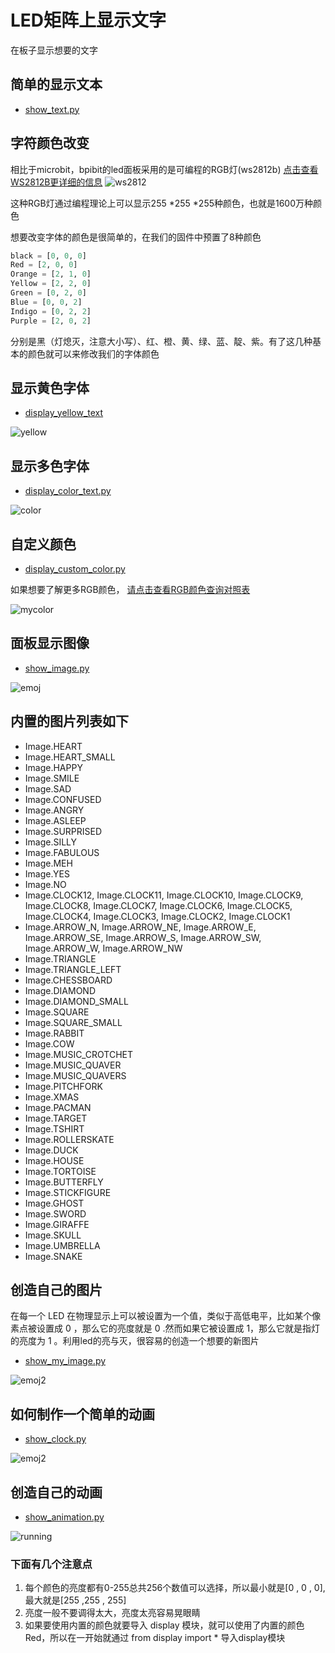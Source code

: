 # LED矩阵上显示文字
在板子显示想要的文字


## 简单的显示文本

- [show_text.py](https://github.com/aJantes/rolling_text/blob/master/show_text.py)

## 字符颜色改变
 相比于microbit，bpibit的led面板采用的是可编程的RGB灯(ws2812b)
 [点击查看WS2812B更详细的信息](https://github.com/BPI-STEAM/BPI-BIT/blob/master/doc/WS2812B.pdf)
 ![ws2812](rollingText_album/ws2812.png)

这种RGB灯通过编程理论上可以显示255 *255 *255种颜色，也就是1600万种颜色


想要改变字体的颜色是很简单的，在我们的固件中预置了8种颜色

```Python
black = [0, 0, 0]   
Red = [2, 0, 0]
Orange = [2, 1, 0]
Yellow = [2, 2, 0]
Green = [0, 2, 0]
Blue = [0, 0, 2]
Indigo = [0, 2, 2]
Purple = [2, 0, 2]
```
分别是黑（灯熄灭，注意大小写）、红、橙、黄、绿、蓝、靛、紫。有了这几种基本的颜色就可以来修改我们的字体颜色


## 显示黄色字体
- [display_yellow_text](https://github.com/aJantes/rolling_text/blob/master/display_yellow_text.py)


![yellow](rollingText_album/yellow.gif)

## 显示多色字体
- [display_color_text.py](https://github.com/aJantes/rolling_text/blob/master/display_color_text.py)

![color](rollingText_album/color.gif)

## 自定义颜色
  
- [display_custom_color.py](https://github.com/aJantes/rolling_text/blob/master/display_custom_color.py)

如果想要了解更多RGB颜色， [请点击查看RGB颜色查询对照表](http://tool.oschina.net/commons?type=3)



![mycolor](rollingText_album/mycolor.gif)


## 面板显示图像


- [show_image.py](https://github.com/aJantes/rolling_text/blob/master/show_image.py)

![emoj](rollingText_album/emoj.jpg)

## 内置的图片列表如下

- Image.HEART
- Image.HEART_SMALL
- Image.HAPPY
- Image.SMILE
- Image.SAD
- Image.CONFUSED
- Image.ANGRY
- Image.ASLEEP
- Image.SURPRISED
- Image.SILLY
- Image.FABULOUS
- Image.MEH
- Image.YES
- Image.NO
- Image.CLOCK12, Image.CLOCK11, Image.CLOCK10, Image.CLOCK9, Image.CLOCK8, Image.CLOCK7, Image.CLOCK6, Image.CLOCK5, Image.CLOCK4, Image.CLOCK3, Image.CLOCK2, Image.CLOCK1
- Image.ARROW_N, Image.ARROW_NE, Image.ARROW_E, Image.ARROW_SE, Image.ARROW_S, Image.ARROW_SW, Image.ARROW_W, Image.ARROW_NW
- Image.TRIANGLE
- Image.TRIANGLE_LEFT
- Image.CHESSBOARD
- Image.DIAMOND
- Image.DIAMOND_SMALL
- Image.SQUARE
- Image.SQUARE_SMALL
- Image.RABBIT
- Image.COW
- Image.MUSIC_CROTCHET
- Image.MUSIC_QUAVER
- Image.MUSIC_QUAVERS
- Image.PITCHFORK
- Image.XMAS
- Image.PACMAN
- Image.TARGET
- Image.TSHIRT
- Image.ROLLERSKATE
- Image.DUCK
- Image.HOUSE
- Image.TORTOISE
- Image.BUTTERFLY
- Image.STICKFIGURE
- Image.GHOST
- Image.SWORD
- Image.GIRAFFE
- Image.SKULL
- Image.UMBRELLA
- Image.SNAKE

## 创造自己的图片

在每一个 LED 在物理显示上可以被设置为一个值，类似于高低电平，比如某个像素点被设置成 0 ，那么它的亮度就是 0 .然而如果它被设置成 1，那么它就是指灯的亮度为 1 。利用led的亮与灭，很容易的创造一个想要的新图片
- [show_my_image.py](https://github.com/aJantes/rolling_text/blob/master/show_my_image.py)

![emoj2](rollingText_album/emoj2.jpg)



## 如何制作一个简单的动画

- [show_clock.py](https://github.com/aJantes/rolling_text/blob/master/show_clock.py)

![emoj2](rollingText_album/mycolor.gif)

## 创造自己的动画
- [show_animation.py](https://github.com/aJantes/rolling_text/blob/master/show_animation.py)

![running](rollingText_album/love.gif)


### 下面有几个注意点

1. 每个颜色的亮度都有0-255总共256个数值可以选择，所以最小就是[0 , 0 , 0],最大就是[255 ,255 , 255]
2. 亮度一般不要调得太大，亮度太亮容易晃眼睛
3. 如果要使用内置的颜色就要导入 display 模块，就可以使用了内置的颜色Red，所以在一开始就通过 from display import *  导入display模块
